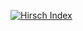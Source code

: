 [![Hirsch Index](https://hirsch-ui.vercel.app/github/azamat7?cache-bust=1)](https://hirsch-ui.vercel.app/github/azamat7)

